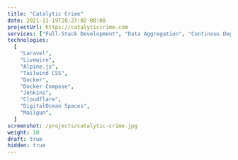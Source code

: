 ```yaml
---
title: "Catalytic Crime"
date: 2021-11-19T20:27:02-08:00
projectUrl: https://catalyticcrime.com
services: ["Full-Stack Development", "Data Aggregation", "Continous Deployment"]
technologies:
  [
    "Laravel",
    "Livewire",
    "Alpine.js",
    "Tailwind CSS",
    "Docker",
    "Docker Compose",
    "Jenkins",
    "Cloudflare",
    "DigitalOcean Spaces",
    "Mailgun",
  ]
screenshot: /projects/catalytic-crime.jpg
weight: 10
draft: true
hidden: true
---
```

